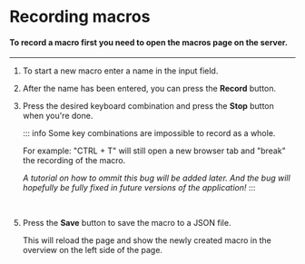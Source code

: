 # Recording macros

#### To record a macro first you need to open the macros page on the server.

---

1. To start a new macro enter a name in the input field.

2. After the name has been entered, you can press the **Record** button.

3. Press the desired keyboard combination and press the **Stop** button when you're done.

   ::: info
   Some key combinations are impossible to record as a whole.

   For example: "CTRL + T" will still open a new browser tab and "break" the recording of the macro.

   _A tutorial on how to ommit this bug will be added later.
   And the bug will hopefully be fully fixed in future versions of the application!_
   :::

&nbsp;

5. Press the **Save** button to save the macro to a JSON file.

   This will reload the page and show the newly created macro in the overview on the left side of the page.
